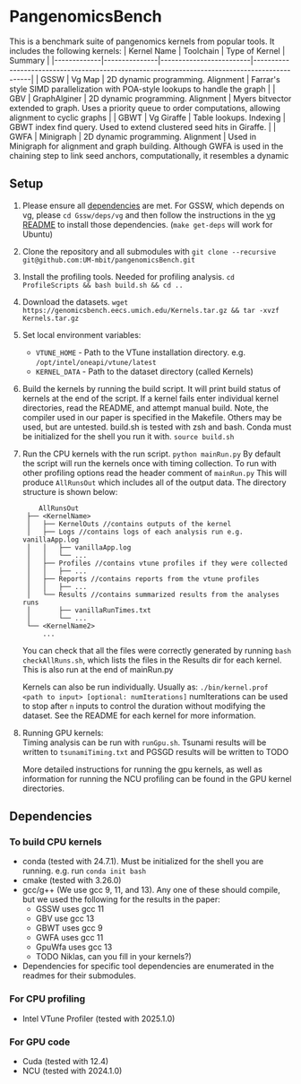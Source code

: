 # PangenomicsBench
This is a benchmark suite of pangenomics kernels from popular tools.
It includes the following kernels:
| Kernel Name | Toolchain     | Type of Kernel          | Summary                                                                                      |
|-------------|---------------|-------------------------|----------------------------------------------------------------------------------------------|
| GSSW        | Vg Map        | 2D dynamic programming. Alignment | Farrar's style SIMD parallelization with POA-style lookups to handle the graph                |
| GBV         | GraphAlginer  | 2D dynamic programming. Alignment | Myers bitvector extended to graph. Uses a priority queue to order computations, allowing alignment to cyclic graphs |
| GBWT        | Vg Giraffe    | Table lookups. Indexing | GBWT index find query. Used to extend clustered seed hits in Giraffe.                        |
| GWFA        | Minigraph     | 2D dynamic programming. Alignment | Used in Minigraph for alignment and graph building. Although GWFA is used in the chaining step to link seed anchors, computationally, it resembles a dynamic

## Setup
1. Please ensure all [dependencies](Dependencies) are met. 
   For GSSW, which depends on vg, please `cd Gssw/deps/vg` and then follow the
   instructions in the [vg README](Gssw/deps/vg/README.md) to install those
   dependencies. (`make get-deps` will work for Ubuntu)
2. Clone the repository and all submodules with 
   `git clone --recursive git@github.com:UM-mbit/pangenomicsBench.git`
3. Install the profiling tools. Needed for profiling analysis. 
   `cd ProfileScripts && bash build.sh && cd ..`
4. Download the datasets. 
   `wget https://genomicsbench.eecs.umich.edu/Kernels.tar.gz && tar -xvzf Kernels.tar.gz`
5. Set local environment variables:
   + `VTUNE_HOME` - Path to the VTune installation directory. e.g.
     `/opt/intel/oneapi/vtune/latest`
   + `KERNEL_DATA` - Path to the dataset directory (called Kernels)
6. Build the kernels by running the build script. It will print build status of
   kernels at the end of the script. If a kernel fails
   enter individual kernel directories, read the README, and attempt manual
   build. Note, the compiler used in our paper is specified in the Makefile.
   Others may be used, but are untested. build.sh is tested with zsh and bash. 
   Conda must be initialized for the shell you run it with.
   `source build.sh`
7. Run the CPU kernels with the run script.
   `python mainRun.py`
   By default the script will run the kernels once with timing collection.
   To run with other profiling options read the header comment of `mainRun.py`
   This will produce `AllRunsOut` which includes all of the output data. The
   directory structure is shown below:
   ```
       AllRunsOut
    ├── <KernelName>
    │   ├── KernelOuts //contains outputs of the kernel
    │   ├── Logs //contains logs of each analysis run e.g. vanillaApp.log
    │   │   ├── vanillaApp.log
    │   │   └── ...
    │   ├── Profiles //contains vtune profiles if they were collected
    │   │   ├── ...
    │   ├── Reports //contains reports from the vtune profiles
    │   │   ├── ...
    │   └── Results //contains summarized results from the analyses runs
    │       ├── vanillaRunTimes.txt
    │       └── ...
    └── <KernelName2>
        ...
    ```

    You can check that all the files were correctly generated by running 
    `bash checkAllRuns.sh`, which lists the files in the Results dir for each
    kernel. This is also run at the end of mainRun.py

   Kernels can also be run individually. Usually as:
   `./bin/kernel.prof <path to input> [optional: numIterations]`
   numIterations can be used to stop after `n` inputs to control the duration
   without modifying the dataset.
   See the README for each kernel for more information.
8. Running GPU kernels:  
   Timing analysis can be run with `runGpu.sh`. Tsunami results will be written 
   to `tsunamiTiming.txt` and PGSGD results will be written to TODO

   More detailed instructions for running the gpu kernels, as well as
   information for running the NCU profiling can be found in the GPU kernel
   directories.
## Dependencies
### To build CPU kernels
- conda (tested with 24.7.1). Must be initialized for the shell you are running.
  e.g. run `conda init bash`
- cmake (tested with 3.26.0)
- gcc/g++ (We use gcc 9, 11, and 13). Any one of these should compile, but we
  used the following for the results in the paper:
    - GSSW uses gcc 11  
    - GBV use gcc 13  
    - GBWT uses gcc 9  
    - GWFA uses gcc 11  
    - GpuWfa uses gcc 13  
    - TODO Niklas, can you fill in your kernels?)
- Dependencies for specific tool dependencies are enumerated in the readmes for
  their submodules.
### For CPU profiling
- Intel VTune Profiler (tested with 2025.1.0)
### For GPU code
- Cuda (tested with 12.4)
- NCU (tested with 2024.1.0)
